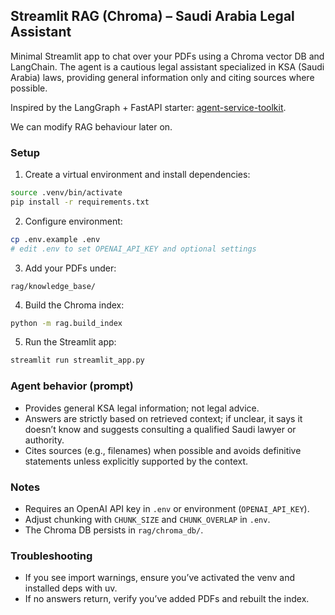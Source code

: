 ## Streamlit RAG (Chroma) – Saudi Arabia Legal Assistant

Minimal Streamlit app to chat over your PDFs using a Chroma vector DB and LangChain. The agent is a cautious legal assistant specialized in KSA (Saudi Arabia) laws, providing general information only and citing sources where possible.

Inspired by the LangGraph + FastAPI starter: [agent-service-toolkit](https://github.com/JoshuaC215/agent-service-toolkit).

We can modify RAG behaviour later on. 

### Setup

1) Create a virtual environment and install dependencies:

```bash
source .venv/bin/activate
pip install -r requirements.txt
```

2) Configure environment:

```bash
cp .env.example .env
# edit .env to set OPENAI_API_KEY and optional settings
```

3) Add your PDFs under:

```
rag/knowledge_base/
```

4) Build the Chroma index:

```bash
python -m rag.build_index
```

5) Run the Streamlit app:

```bash
streamlit run streamlit_app.py
```

### Agent behavior (prompt)
- Provides general KSA legal information; not legal advice.
- Answers are strictly based on retrieved context; if unclear, it says it doesn’t know and suggests consulting a qualified Saudi lawyer or authority.
- Cites sources (e.g., filenames) when possible and avoids definitive statements unless explicitly supported by the context.

### Notes
- Requires an OpenAI API key in `.env` or environment (`OPENAI_API_KEY`).
- Adjust chunking with `CHUNK_SIZE` and `CHUNK_OVERLAP` in `.env`.
- The Chroma DB persists in `rag/chroma_db/`.

### Troubleshooting
- If you see import warnings, ensure you’ve activated the venv and installed deps with uv.
- If no answers return, verify you’ve added PDFs and rebuilt the index.

